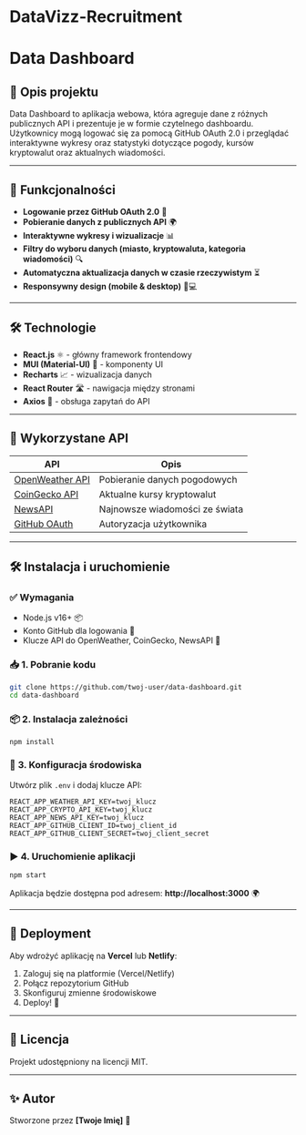 # DataVizz-Recruitment
# Data Dashboard

## 📌 Opis projektu
Data Dashboard to aplikacja webowa, która agreguje dane z różnych publicznych API i prezentuje je w formie czytelnego dashboardu. Użytkownicy mogą logować się za pomocą GitHub OAuth 2.0 i przeglądać interaktywne wykresy oraz statystyki dotyczące pogody, kursów kryptowalut oraz aktualnych wiadomości.

---

## 🚀 Funkcjonalności
- **Logowanie przez GitHub OAuth 2.0** 🔐
- **Pobieranie danych z publicznych API** 🌍
- **Interaktywne wykresy i wizualizacje** 📊
- **Filtry do wyboru danych (miasto, kryptowaluta, kategoria wiadomości)** 🔍
- **Automatyczna aktualizacja danych w czasie rzeczywistym** ⏳
- **Responsywny design (mobile & desktop)** 📱💻

---

## 🛠️ Technologie
- **React.js** ⚛️ - główny framework frontendowy
- **MUI (Material-UI)** 🎨 - komponenty UI
- **Recharts** 📈 - wizualizacja danych
- **React Router** 🛣️ - nawigacja między stronami
- **Axios** 📡 - obsługa zapytań do API

---

## 🔗 Wykorzystane API
| API | Opis |
|------|------|
| [OpenWeather API](https://openweathermap.org/api) | Pobieranie danych pogodowych |
| [CoinGecko API](https://www.coingecko.com/en/api) | Aktualne kursy kryptowalut |
| [NewsAPI](https://newsapi.org/) | Najnowsze wiadomości ze świata |
| [GitHub OAuth](https://docs.github.com/en/developers/apps/building-oauth-apps) | Autoryzacja użytkownika |

---

## 🛠️ Instalacja i uruchomienie

### ✅ **Wymagania**
- Node.js v16+ 📦
- Konto GitHub dla logowania 🔐
- Klucze API do OpenWeather, CoinGecko, NewsAPI 🔑

### 📥 **1. Pobranie kodu**
```bash
git clone https://github.com/twoj-user/data-dashboard.git
cd data-dashboard
```

### 📦 **2. Instalacja zależności**
```bash
npm install
```

### 🔑 **3. Konfiguracja środowiska**
Utwórz plik `.env` i dodaj klucze API:
```env
REACT_APP_WEATHER_API_KEY=twoj_klucz
REACT_APP_CRYPTO_API_KEY=twoj_klucz
REACT_APP_NEWS_API_KEY=twoj_klucz
REACT_APP_GITHUB_CLIENT_ID=twoj_client_id
REACT_APP_GITHUB_CLIENT_SECRET=twoj_client_secret
```

### ▶️ **4. Uruchomienie aplikacji**
```bash
npm start
```
Aplikacja będzie dostępna pod adresem: **http://localhost:3000** 🌍

---

## 🚀 Deployment
Aby wdrożyć aplikację na **Vercel** lub **Netlify**:
1. Zaloguj się na platformie (Vercel/Netlify)
2. Połącz repozytorium GitHub
3. Skonfiguruj zmienne środowiskowe
4. Deploy! 🎉

---

## 📜 Licencja
Projekt udostępniony na licencji MIT.

---

## ✨ Autor
Stworzone przez **[Twoje Imię]** 🚀
